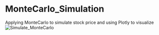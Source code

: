 # MonteCarlo_Simulation
Applying MonteCarlo to simulate stock price and using Plotly to visualize
![Simulate_MonteCarlo](https://user-images.githubusercontent.com/43756016/119237156-a76d9600-bb65-11eb-8542-9a1f45225a1d.png)
